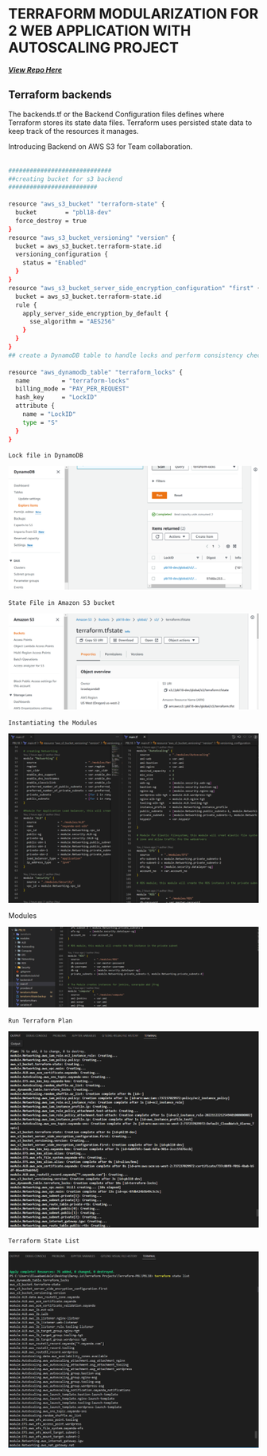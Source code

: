 # TERRAFORM MODULARIZATION FOR 2 WEB APPLICATION WITH AUTOSCALING PROJECT

***[View Repo Here](https://github.com/oayanda/Terraform-PBL16/tree/main/PBL18)***

## Terraform backends

The backends.tf or the Backend Configuration files defines where Terraform stores its state data files. Terraform uses persisted state data to keep track of the resources it manages.

Introducing Backend on AWS S3 for Team collaboration.

```bash 

#############################
##creating bucket for s3 backend
#########################

resource "aws_s3_bucket" "terraform-state" {
  bucket        = "pbl18-dev"
  force_destroy = true
}
resource "aws_s3_bucket_versioning" "version" {
  bucket = aws_s3_bucket.terraform-state.id
  versioning_configuration {
    status = "Enabled"
  }
}
resource "aws_s3_bucket_server_side_encryption_configuration" "first" {
  bucket = aws_s3_bucket.terraform-state.id
  rule {
    apply_server_side_encryption_by_default {
      sse_algorithm = "AES256"
    }
  }
}
## create a DynamoDB table to handle locks and perform consistency checks

resource "aws_dynamodb_table" "terraform_locks" {
  name         = "terraform-locks"
  billing_mode = "PAY_PER_REQUEST"
  hash_key     = "LockID"
  attribute {
    name = "LockID"
    type = "S"
  }
}
```

`Lock file in DynamoDB`

![s3](/images/lock.png)

`State File in Amazon S3 bucket`

![s3](/images/statefile.png)

`Instantiating the Modules`

![s3](/images/m.png)

Modules

![s3](/images/modules.png)

`Run Terraform Plan`

![s3](/images/plan.png)

`Terraform State List`

![s3](/images/state.png)

